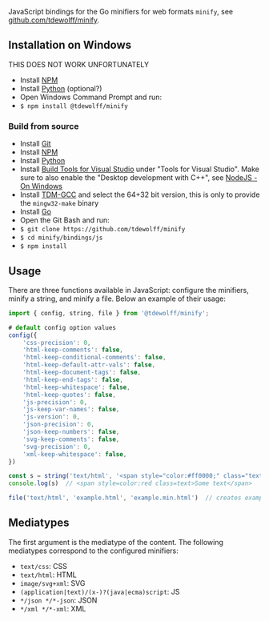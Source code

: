 JavaScript bindings for the Go minifiers for web formats `minify`, see [github.com/tdewolff/minify](https://github.com/tdewolff/minify).

## Installation on Windows
THIS DOES NOT WORK UNFORTUNATELY

- Install [NPM](https://nodejs.org/en/download)
- Install [Python](https://www.python.org/downloads/) (optional?)
- Open Windows Command Prompt and run:
- `$ npm install @tdewolff/minify`

### Build from source
- Install [Git](https://git-scm.com/)
- Install [NPM](https://nodejs.org/en/download)
- Install [Python](https://www.python.org/downloads/)
- Install [Build Tools for Visual Studio](https://visualstudio.microsoft.com/downloads/#build-tools-for-visual-studio-2022) under "Tools for Visual Studio". Make sure to also enable the "Desktop development with C++", see [NodeJS - On Windows](https://github.com/nodejs/node-gyp#on-windows)
- Install [TDM-GCC](https://jmeubank.github.io/tdm-gcc/download/) and select the 64+32 bit version, this is only to provide the `mingw32-make` binary
- Install [Go](https://go.dev/doc/install)
- Open the Git Bash and run:
- `$ git clone https://github.com/tdewolff/minify`
- `$ cd minify/bindings/js`
- `$ npm install`

## Usage
There are three functions available in JavaScript: configure the minifiers, minify a string, and minify a file. Below an example of their usage:

```js
import { config, string, file } from '@tdewolff/minify';

# default config option values
config({
    'css-precision': 0,
    'html-keep-comments': false,
    'html-keep-conditional-comments': false,
    'html-keep-default-attr-vals': false,
    'html-keep-document-tags': false,
    'html-keep-end-tags': false,
    'html-keep-whitespace': false,
    'html-keep-quotes': false,
    'js-precision': 0,
    'js-keep-var-names': false,
    'js-version': 0,
    'json-precision': 0,
    'json-keep-numbers': false,
    'svg-keep-comments': false,
    'svg-precision': 0,
    'xml-keep-whitespace': false,
})

const s = string('text/html', '<span style="color:#ff0000;" class="text">Some  text</span>')
console.log(s)  // <span style=color:red class=text>Some text</span>

file('text/html', 'example.html', 'example.min.html')  // creates example.min.html
```

## Mediatypes
The first argument is the mediatype of the content. The following mediatypes correspond to the configured minifiers:

- `text/css`: CSS
- `text/html`: HTML
- `image/svg+xml`: SVG
- `(application|text)/(x-)?(java|ecma)script`: JS
- `*/json */*-json`: JSON
- `*/xml */*-xml`: XML
